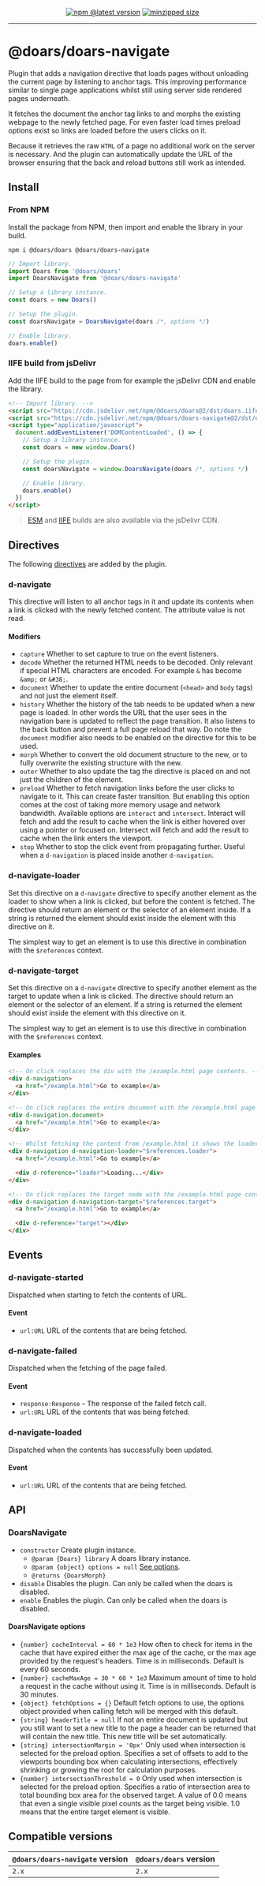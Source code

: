 <div align="center">

[![npm @latest version](https://img.shields.io/npm/v/@doars/doars-navigate.svg?label=Version&style=flat-square&maxAge=86400)](https://www.npmjs.com/package/@doars/doars-navigate)
[![minzipped size](https://img.shields.io/bundlephobia/minzip/@doars/doars-navigate?label=Size&style=flat-square&maxAge=86400)](https://www.npmjs.com/package/@doars/doars-navigate)

</div>

<hr/>

# @doars/doars-navigate

Plugin that adds a navigation directive that loads pages without unloading the current page by listening to anchor tags. This improving performance similar to single page applications whilst still using server side rendered pages underneath.

It fetches the document the anchor tag links to and morphs the existing webpage to the newly fetched page. For even faster load times preload options exist so links are loaded before the users clicks on it.

Because it retrieves the raw `HTML` of a page no additional work on the server is necessary. And the plugin can automatically update the URL of the browser ensuring that the back and reload buttons still work as intended.

## Install

### From NPM

Install the package from NPM, then import and enable the library in your build.

```
npm i @doars/doars @doars/doars-navigate
```

```JavaScript
// Import library.
import Doars from '@doars/doars'
import DoarsNavigate from '@doars/doars-navigate'

// Setup a library instance.
const doars = new Doars()

// Setup the plugin.
const doarsNavigate = DoarsNavigate(doars /*, options */)

// Enable library.
doars.enable()
```

### IIFE build from jsDelivr

Add the IIFE build to the page from for example the jsDelivr CDN and enable the
library.

```HTML
<!-- Import library. -->
<script src="https://cdn.jsdelivr.net/npm/@doars/doars@2/dst/doars.iife.js"></script>
<script src="https://cdn.jsdelivr.net/npm/@doars/doars-navigate@2/dst/doars-navigate.iife.js"></script>
<script type="application/javascript">
  document.addEventListener('DOMContentLoaded', () => {
    // Setup a library instance.
    const doars = new window.Doars()

    // Setup the plugin.
    const doarsNavigate = window.DoarsNavigate(doars /*, options */)

    // Enable library.
    doars.enable()
  })
</script>
```

> [ESM](https://cdn.jsdelivr.net/npm/@doars/doars-navigate@2/dst/doars-navigate.esm.js)
> and
> [IIFE](https://cdn.jsdelivr.net/npm/@doars/doars-navigate@2/dst/doars-navigate.iife.js)
> builds are also available via the jsDelivr CDN.

## Directives

The following
[directives](https://github.com/doars/doars/tree/main/packages/doars#directives)
are added by the plugin.

### d-navigate

This directive will listen to all anchor tags in it and update its contents when a link is clicked with the newly fetched content. The attribute value is not read.

#### Modifiers

- `capture` Whether to set capture to true on the event listeners.
- `decode` Whether the returned HTML needs to be decoded. Only relevant if special HTML characters are encoded. For example `&` has become `&amp;` or `&#38;`.
- `document` Whether to update the entire document (`<head>` and `body` tags) and not just the element itself.
- `history` Whether the history of the tab needs to be updated when a new page is loaded. In other words the URL that the user sees in the navigation bare is updated to reflect the page transition. It also listens to the back button and prevent a full page reload that way. Do note the `document` modifier also needs to be enabled on the directive for this to be used.
- `morph` Whether to convert the old document structure to the new, or to fully overwrite the existing structure with the new.
- `outer` Whether to also update the tag the directive is placed on and not just the children of the element.
- `preload` Whether to fetch navigation links before the user clicks to navigate to it. This can create faster transition. But enabling this option comes at the cost of taking more memory usage and network bandwidth. Available options are `interact` and `intersect`. Interact will fetch and add the result to cache when the link is either hovered over using a pointer or focused on. Intersect will fetch and add the result to cache when the link enters the viewport.
- `stop` Whether to stop the click event from propagating further. Useful when a `d-navigation` is placed inside another `d-navigation`.

### d-navigate-loader

Set this directive on a `d-navigate` directive to specify another element as the loader to show when a link is clicked, but before the content is fetched. The directive should return an element or the selector of an element inside. If a string is returned the element should exist inside the element with this directive on it.

The simplest way to get an element is to use this directive in combination with the `$references` context.

### d-navigate-target

Set this directive on a `d-navigate` directive to specify another element as the target to update when a link is clicked. The directive should return an element or the selector of an element. If a string is returned the element should exist inside the element with this directive on it.

The simplest way to get an element is to use this directive in combination with the `$references` context.

#### Examples

```HTML
<!-- On click replaces the div with the /example.html page contents. -->
<div d-navigation>
  <a href="/example.html">Go to example</a>
</div>
```

```HTML
<!-- On click replaces the entire document with the /example.html page contents. -->
<div d-navigation.document>
  <a href="/example.html">Go to example</a>
</div>
```

```HTML
<!-- Whilst fetching the content from /example.html it shows the loader. -->
<div d-navigation d-navigation-loader="$references.loader">
  <a href="/example.html">Go to example</a>

  <div d-reference="loader">Loading...</div>
</div>
```

```HTML
<!-- On click replaces the target node with the /example.html page contents. -->
<div d-navigation d-navigation-target="$references.target">
  <a href="/example.html">Go to example</a>

  <div d-reference="target"></div>
</div>
```

## Events

### d-navigate-started

Dispatched when starting to fetch the contents of URL.

#### Event

- `url:URL` URL of the contents that are being fetched.

### d-navigate-failed

Dispatched when the fetching of the page failed.

#### Event

- `response:Response` - The response of the failed fetch call.
- `url:URL` URL of the contents that was being fetched.

### d-navigate-loaded

Dispatched when the contents has successfully been updated.

#### Event

- `url:URL` URL of the contents that are being fetched.

## API

### DoarsNavigate

- `constructor` Create plugin instance.
  - `@param {Doars} library` A doars library instance.
  - `@param {object} options = null` [See options](#doarsnavigate-options).
  - `@returns {DoarsMorph}`
- `disable` Disables the plugin. Can only be called when the doars is disabled.
- `enable` Enables the plugin. Can only be called when the doars is disabled.

#### DoarsNavigate options

- `{number} cacheInterval = 60 * 1e3` How often to check for items in the cache that have expired either the max age of the cache, or the max age provided by the request's headers. Time is in milliseconds. Default is every 60 seconds.
- `{number} cacheMaxAge = 30 * 60 * 1e3` Maximum amount of time to hold a request in the cache without using it. Time is in milliseconds. Default is 30 minutes.
- `{object} fetchOptions = {}` Default fetch options to use, the options object provided when calling fetch will be merged with this default.
- `{string} headerTitle = null` If not an entire document is updated but you still want to set a new title to the page a header can be returned that will contain the new title. This new title will be set automatically.
- `{string} intersectionMargin = '0px'` Only used when intersection is selected for the preload option. Specifies a set of offsets to add to the viewports bounding box when calculating intersections, effectively shrinking or growing the root for calculation purposes.
- `{number} intersectionThreshold = 0` Only used when intersection is selected for the preload option. Specifies a ratio of intersection area to total bounding box area for the observed target. A value of 0.0 means that even a single visible pixel counts as the target being visible. 1.0 means that the entire target element is visible.

## Compatible versions

| `@doars/doars-navigate` version | `@doars/doars` version |
| ------------------------------- | ---------------------- |
| `2.x`                           | `2.x`                  |
